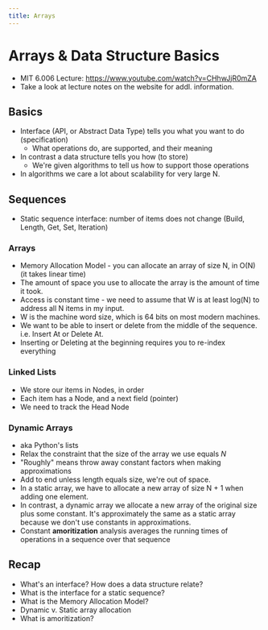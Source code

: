 ```yaml
---
title: Arrays
---
```


# Arrays & Data Structure Basics

- MIT 6.006 Lecture: <https://www.youtube.com/watch?v=CHhwJjR0mZA>
- Take a look at lecture notes on the website for addl. information.

## Basics

- Interface (API, or Abstract Data Type) tells you what you want to do (specification)
  - What operations do, are supported, and their meaning
- In contrast a data structure tells you how (to store)
  - We're given algorithms to tell us how to support those operations
- In algorithms we care a lot about scalability for very large N.

## Sequences

- Static sequence interface: number of items does not change
(Build, Length, Get, Set, Iteration)

### Arrays

- Memory Allocation Model - you can allocate an array of size N, in O(N)
(it takes linear time)
- The amount of space you use to allocate the array is the amount of time it took.
- Access is constant time - we need to assume that W is at least log(N) to
address all N items in my input.
- W is the machine word size, which is 64 bits on most modern machines.
- We want to be able to insert or delete from the middle of the sequence.
i.e. Insert At or Delete At.
- Inserting or Deleting at the beginning requires you to re-index everything

### Linked Lists

- We store our items in Nodes, in order
- Each item has a Node, and a next field (pointer)
- We need to track the Head Node

### Dynamic Arrays

- aka Python's lists
- Relax the constraint that the size of the array we use equals *N*
- "Roughly" means throw away constant factors when making approximations
- Add to end unless length equals size, we're out of space.
- In a static array, we have to allocate a new array of size N + 1 when
adding one element.
- In contrast, a dynamic array we allocate a new array of the original size plus
some constant. It's approximately the same as a static array because we don't use
constants in approximations.
- Constant **amoritization** analysis averages the running times of operations
in a sequence over that sequence

## Recap

- What's an interface? How does a data structure relate?
- What is the interface for a static sequence?
- What is the Memory Allocation Model?
- Dynamic v. Static array allocation
- What is amoritization?
